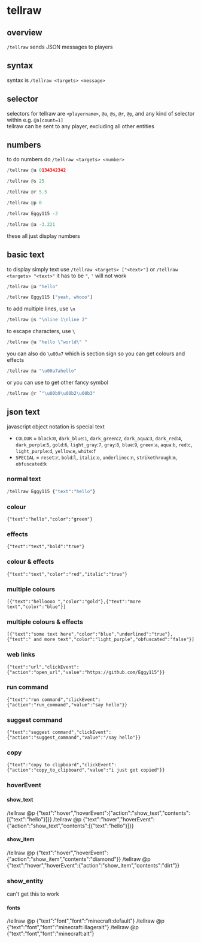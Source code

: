 # tellraw

## overview

`/tellraw` sends JSON messages to players

## syntax

syntax is `/tellraw <targets> <message>`

## selector

selectors for tellraw are `<playername>`, `@a`, `@s`, `@r`, `@p`, and any kind of selector within e.g. `@a[count=1]`    
tellraw can be sent to any player, excluding all other entities    

## numbers

to do numbers do `/tellraw <targets> <number>`   

```py
/tellraw @a 0134342342

/tellraw @s 25

/tellraw @r 5.5

/tellraw @p 0

/tellraw Eggy115 -3

/tellraw @a -3.221
```
   
these all just display numbers

## basic text

to display simply text use `/tellraw <targets> ["<text>"]` or `/tellraw <targets> "<text>"` 
it has to be `"`, `'` will not work  
 
```py
/tellraw @a "hello"

/tellraw Eggy115 ["yeah, whooo"]
```

to add multiple lines, use `\n`

```py
/tellraw @s "\nline 1\nline 2"
```

to escape characters, use `\`

```py
/tellraw @a "hello \"world\" "
```

you can also do `\u00a7` which is section sign so you can get colours and effects

```py
/tellraw @a "\u00a7ahello"
```

or you can use to get other fancy symbol

```py
/tellraw @r `"\u00b9\u00b2\u00b3"
```     


## json text

javascript object notation is special text    
   
- `COLOUR` = `black`:`0`, `dark_blue`:`1`, `dark_green`:`2`, `dark_aqua`:`3`, `dark_red`:`4`, `dark_purple`:`5`, `gold`:`6`, `light_gray`:`7`, `gray`:`8`, `blue`:`9`, `green`:`a`, `aqua`:`b`, `red`:`c`, `light_purple`:`d`, `yellow`:`e`, `white`:`f`
- `SPECIAL` = `reset`:`r`, `bold`:`l`, `italic`:`o`, `underlinec`:`n`, `strikethrough`:`m`, `obfuscated`:`k`

### normal text 

```py
/tellraw Eggy115 {"text":"hello"}
```
    
### colour 

`{"text":"hello","color":"green"}`    
    
### effects 

`{"text":"text","bold":"true"}`     
        
### colour & effects

`{"text":"text","color":"red","italic":"true"}`
    
### multiple colours 

`[{"text":"helloooo ","color":"gold"},{"text":"more text","color":"blue"}]`
    
### multiple colours & effects 

`[{"text":"some text here","color":"blue","underlined":"true"},{"text":" and more text","color":"light_purple","obfuscated":"false"}]`   
    
### web links 

`{"text":"url","clickEvent":{"action":"open_url","value":"https://github.com/Eggy115"}}`   
   
### run command 

`{"text":"run command","clickEvent":{"action":"run_command","value":"say hello"}}`     
   
### suggest command 

`{"text":"suggest command","clickEvent":{"action":"suggest_command","value":"/say hello"}}`    
    
### copy 

`{"text":"copy to clipboard","clickEvent":{"action":"copy_to_clipboard","value":"i just got copied"}}`        
    
### hoverEvent 

#### show_text

/tellraw @p {"text":"hover","hoverEvent":{"action":"show_text","contents":[{"text":"hello"}]}}
/tellraw @p {"text":"hover","hoverEvent":{"action":"show_text","contents":[{"text":"hello"}]}}

#### show_item

/tellraw @p {"text":"hover","hoverEvent":{"action":"show_item","contents":"diamond"}}
/tellraw @p {"text":"hover","hoverEvent":{"action":"show_item","contents":"dirt"}}

### show_entity

can't get this to work

#### fonts

/tellraw @p {"text":"font","font":"minecraft:default"}
/tellraw @p {"text":"font","font":"minecraft:illageralt"}
/tellraw @p {"text":"font","font":"minecraft:alt"}
      
